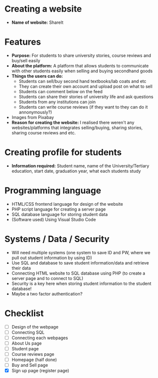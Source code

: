 # Creating a website
- **Name of website:** ShareIt

# Features 
- **Purpose:** For students to share university stories, course reviews and buy/sell easily
- **About the platform:** A platform that allows students to communicate with other students easily when selling and buying secondhand goods
- **Things the users can do:**
    - Students can sell/buy second hand textbooks/lab coats and etc
    - They can create their own account and upload post on what to sell
    - Students can comment below on the feed
    - Students can share their stories of university life and ask questions
    - Students from any institutions can join
    - Students can write course reviews (if they want to they can do it annonymously?)
- Images from Pixabay
- **Reason for creating the website:** I realised there weren't any websites/platforms that integrates selling/buying, sharing stories, sharing course reviews and etc. 

# Creating profile for students
- **Information required:** Student name, name of the University/Tertiary education, start date, graduation year, what each students study 


# Programming language
- HTML/CSS frontend language for design of the website
- PHP script language for creating a server page
- SQL database language for storing student data 
- (Software used) Using Visual Studio Code


# Systems / Data / Security
- Will need multiple systems (one system to save ID and PW, where we pull out student information by using ID)
- Use SQL and database to save student information/data and retrieve their data 
- Connecting HTML website to SQL database using PHP (to create a server page and to connect to SQL)
- Security is a key here when storing student information to the student database!
- Maybe a two factor authentication? 

# Checklist
- [ ] Design of the webpage
- [ ] Connecting SQL 
- [ ] Connecting each webpages
- [ ] About Us page
- [ ] Student page
- [ ] Course reviews page
- [ ] Homepage (half done)
- [ ] Buy and Sell page
- [x] Sign up page (register page)
